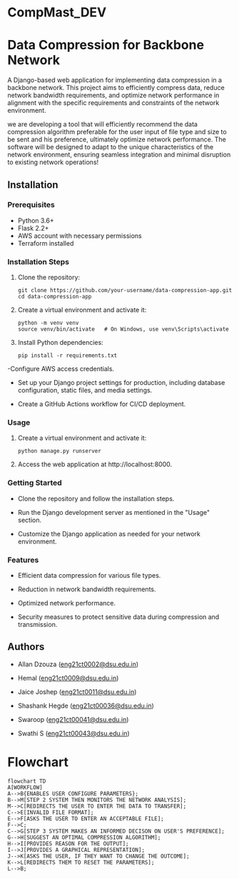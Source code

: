 # CompMast_DEV

    
# Data Compression for Backbone Network

A Django-based web application for implementing data compression in a backbone network. This project aims to efficiently compress data, reduce network bandwidth requirements, and optimize network performance in alignment with the specific requirements and constraints of the network environment.

we are developing a tool that will efficiently recommend the data compression algorithm preferable for the user input of file type and size to be sent and his preference, ultimately optimize network performance. The software will be designed to adapt to the unique characteristics of the network environment, ensuring seamless integration and minimal disruption to existing network operations!

## Installation

### Prerequisites

- Python 3.6+
- Flask 2.2+
- AWS account with necessary permissions
- Terraform installed

### Installation Steps

1. Clone the repository:

   ```shell
   git clone https://github.com/your-username/data-compression-app.git
   cd data-compression-app
   
2. Create a virtual environment and activate it:

   ```shell
   python -m venv venv
   source venv/bin/activate   # On Windows, use venv\Scripts\activate

3. Install Python dependencies:

   ```shell
   pip install -r requirements.txt

 -Configure AWS access credentials.
 
 - Set up your Django project settings for production, including database configuration, 
   static files, and media settings.
 
 - Create a GitHub Actions workflow for CI/CD deployment.

 ### Usage 
1. Create a virtual environment and activate it:

   ```shell
   python manage.py runserver

2. Access the web application at http://localhost:8000.


### Getting Started
- Clone the repository and follow the installation steps.

- Run the Django development server as mentioned in the "Usage" section.

- Customize the Django application as needed for your network environment.

### Features
- Efficient data compression for various file types.

- Reduction in network bandwidth requirements.

- Optimized network performance.

- Security measures to protect sensitive data during compression and transmission.


## Authors
- Allan Dzouza (eng21ct0002@dsu.edu.in)

- Hemal (eng21ct0009@dsu.edu.in)

- Jaice Joshep (eng21ct0011@dsu.edu.in)

- Shashank Hegde (eng21ct00036@dsu.edu.in)

- Swaroop (eng21ct00041@dsu.edu.in)

- Swathi S (eng21ct00043@dsu.edu.in)

# Flowchart
```mermaid
flowchart TD
A[WORKFLOW]
A-->B{ENABLES USER CONFIGURE PARAMETERS};
B-->M[STEP 2 SYSTEM THEN MONITORS THE NETWORK ANALYSIS];
M-->C[REDIRECTS THE USER TO ENTER THE DATA TO TRANSFER];
C-->E[INVALID FILE FORMAT];
E-->F[ASKS THE USER TO ENTER AN ACCEPTABLE FILE];
F-->C;
C-->G[STEP 3 SYSTEM MAKES AN INFORMED DECISON ON USER'S PREFERENCE];
G-->H[SUGGEST AN OPTIMAL COMPRESSION ALGORITHM];
H-->I[PROVIDES REASON FOR THE OUTPUT];
I-->J[PROVIDES A GRAPHICAL REPRESENTATION];
J-->K[ASKS THE USER, IF THEY WANT TO CHANGE THE OUTCOME];
K-->L[REDIRECTS THEM TO RESET THE PARAMETERS];
L-->B;
```
